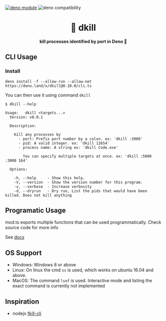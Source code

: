 [![deno module](https://shield.deno.dev/x/dkill)](https://deno.land/x/dkill)
![deno compatibility](https://shield.deno.dev/deno/^1.31.1)

<h1 align="center">
  🎯 dkill
</h1>

<p align="center">
  <b>kill processes identified by port in Deno 🦕</b>
</p>

## CLI Usage

### Install

```
deno install -f --allow-run --allow-net https://deno.land/x/dkill@0.10.0/cli.ts
```

You can then use it using command `dkill`

```
$ dkill --help

Usage:   dkill <targets...>
  Version: v0.0.1

  Description:

    Kill any processes by
      - port: Prefix port number by a colon. ex: 'dkill :3000'
      - pid: A valid integer. ex: 'dkill 12654'
      - process name: A string ex: 'dkill Code.exe'

        You can specify multiple targets at once. ex: 'dkill :5000 :3000 164'

  Options:

    -h, --help     - Show this help.
    -V, --version  - Show the version number for this program.
    -v, --verbose  - Increase verbosity
    -d, --dryrun   - Dry run, List the pids that would have been killed. Does not kill anything
```

## Programatic Usage

mod.ts exports multiple functions that can be used programmatically. Check
source code for more info

See [docs](https://doc.deno.land/https://deno.land/x/dkill/mod.ts)

## OS Support

- Windows: Windows 8 or above
- Linux: On linux the cmd `ss` is used, which works on ubuntu 16.04 and above.
- MacOS: The command `lsof` is used. Interactive mode and listing the exact
  command is currently not implemented

## Inspiration

- nodejs [fkill-cli](https://www.npmjs.com/package/fkill-cli)
